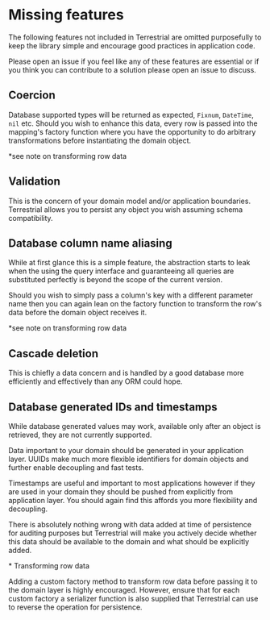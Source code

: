 # Missing features

The following features not included in Terrestrial are omitted purposefully to
keep the library simple and encourage good practices in application code.

Please open an issue if you feel like any of these features are essential or if
you think you can contribute to a solution please open an issue to discuss.

## Coercion

Database supported types will be returned as expected, `Fixnum`, `DateTime`, `nil` etc.
Should you wish to enhance this data, every row is passed into the mapping's
factory function where you have the opportunity to do arbitrary transformations
before instantiating the domain object.

\*see note on transforming row data

## Validation

This is the concern of your domain model and/or application boundaries.
Terrestrial allows you to persist any object you wish assuming schema
compatibility.

## Database column name aliasing

While at first glance this is a simple feature, the abstraction starts to leak
when the using the query interface and guaranteeing all queries are substituted
perfectly is beyond the scope of the current version.

Should you wish to simply pass a column's key with a different parameter name
then you can again lean on the factory function to transform the row's data
before the domain object receives it.

\*see note on transforming row data

## Cascade deletion

This is chiefly a data concern and is handled by a good database more
efficiently and effectively than any ORM could hope.

## Database generated IDs and timestamps

While database generated values may work, available only after an object is
retrieved, they are not currently supported.

Data important to your domain should be generated in your application layer.
UUIDs make much more flexible identifiers for domain objects and further enable
decoupling and fast tests.

Timestamps are useful and important to most applications however if they are
used in your domain they should be pushed from explicitly from application
layer. You should again find this affords you more flexibility and decoupling.

There is absolutely nothing wrong with data added at time of persistence for
auditing purposes but Terrestrial will make you actively decide whether this
data should be available to the domain and what should be explicitly added.

\* Transforming row data

Adding a custom factory method to transform row data before passing it to the
domain layer is highly encouraged. However, ensure that for each custom factory
a serializer function is also supplied that Terrestrial can use to reverse the
operation for persistence.

